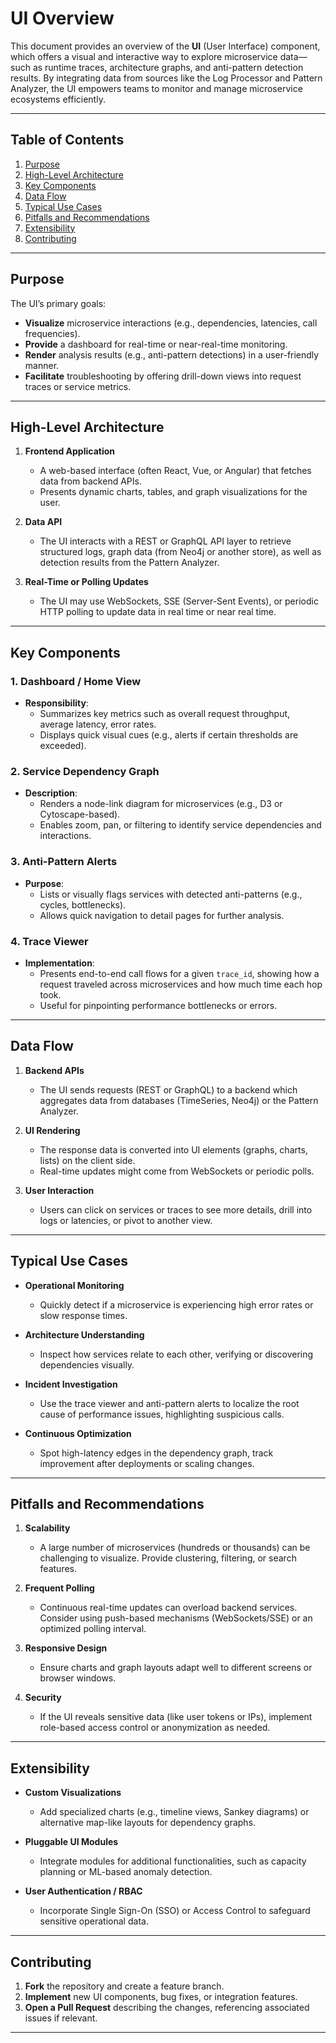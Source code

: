 # UI Overview

This document provides an overview of the **UI** (User Interface) component, which offers a visual and interactive way to explore microservice data—such as runtime traces, architecture graphs, and anti-pattern detection results. By integrating data from sources like the Log Processor and Pattern Analyzer, the UI empowers teams to monitor and manage microservice ecosystems efficiently.

---

## Table of Contents

1. [Purpose](#purpose)  
2. [High-Level Architecture](#high-level-architecture)  
3. [Key Components](#key-components)  
4. [Data Flow](#data-flow)  
5. [Typical Use Cases](#typical-use-cases)  
6. [Pitfalls and Recommendations](#pitfalls-and-recommendations)  
7. [Extensibility](#extensibility)  
8. [Contributing](#contributing)

---

## Purpose

The UI’s primary goals:

- **Visualize** microservice interactions (e.g., dependencies, latencies, call frequencies).  
- **Provide** a dashboard for real-time or near-real-time monitoring.  
- **Render** analysis results (e.g., anti-pattern detections) in a user-friendly manner.  
- **Facilitate** troubleshooting by offering drill-down views into request traces or service metrics.

---

## High-Level Architecture

1. **Frontend Application**  
   - A web-based interface (often React, Vue, or Angular) that fetches data from backend APIs.  
   - Presents dynamic charts, tables, and graph visualizations for the user.

2. **Data API**  
   - The UI interacts with a REST or GraphQL API layer to retrieve structured logs, graph data (from Neo4j or another store), as well as detection results from the Pattern Analyzer.

3. **Real-Time or Polling Updates**  
   - The UI may use WebSockets, SSE (Server-Sent Events), or periodic HTTP polling to update data in real time or near real time.

---

## Key Components

### 1. Dashboard / Home View
- **Responsibility**:  
  - Summarizes key metrics such as overall request throughput, average latency, error rates.  
  - Displays quick visual cues (e.g., alerts if certain thresholds are exceeded).

### 2. Service Dependency Graph
- **Description**:  
  - Renders a node-link diagram for microservices (e.g., D3 or Cytoscape-based).  
  - Enables zoom, pan, or filtering to identify service dependencies and interactions.

### 3. Anti-Pattern Alerts
- **Purpose**:  
  - Lists or visually flags services with detected anti-patterns (e.g., cycles, bottlenecks).  
  - Allows quick navigation to detail pages for further analysis.

### 4. Trace Viewer
- **Implementation**:  
  - Presents end-to-end call flows for a given `trace_id`, showing how a request traveled across microservices and how much time each hop took.  
  - Useful for pinpointing performance bottlenecks or errors.

---

## Data Flow

1. **Backend APIs**  
   - The UI sends requests (REST or GraphQL) to a backend which aggregates data from databases (TimeSeries, Neo4j) or the Pattern Analyzer.

2. **UI Rendering**  
   - The response data is converted into UI elements (graphs, charts, lists) on the client side.  
   - Real-time updates might come from WebSockets or periodic polls.

3. **User Interaction**  
   - Users can click on services or traces to see more details, drill into logs or latencies, or pivot to another view.

---

## Typical Use Cases

- **Operational Monitoring**  
  - Quickly detect if a microservice is experiencing high error rates or slow response times.

- **Architecture Understanding**  
  - Inspect how services relate to each other, verifying or discovering dependencies visually.

- **Incident Investigation**  
  - Use the trace viewer and anti-pattern alerts to localize the root cause of performance issues, highlighting suspicious calls.

- **Continuous Optimization**  
  - Spot high-latency edges in the dependency graph, track improvement after deployments or scaling changes.

---

## Pitfalls and Recommendations

1. **Scalability**  
   - A large number of microservices (hundreds or thousands) can be challenging to visualize. Provide clustering, filtering, or search features.

2. **Frequent Polling**  
   - Continuous real-time updates can overload backend services. Consider using push-based mechanisms (WebSockets/SSE) or an optimized polling interval.

3. **Responsive Design**  
   - Ensure charts and graph layouts adapt well to different screens or browser windows.

4. **Security**  
   - If the UI reveals sensitive data (like user tokens or IPs), implement role-based access control or anonymization as needed.

---

## Extensibility

- **Custom Visualizations**  
  - Add specialized charts (e.g., timeline views, Sankey diagrams) or alternative map-like layouts for dependency graphs.

- **Pluggable UI Modules**  
  - Integrate modules for additional functionalities, such as capacity planning or ML-based anomaly detection.

- **User Authentication / RBAC**  
  - Incorporate Single Sign-On (SSO) or Access Control to safeguard sensitive operational data.

---

## Contributing

1. **Fork** the repository and create a feature branch.  
2. **Implement** new UI components, bug fixes, or integration features.  
3. **Open a Pull Request** describing the changes, referencing associated issues if relevant.

---
